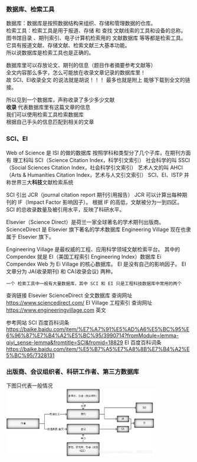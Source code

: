 ### 数据库、检索工具
数据库：数据库是按照数据结构来组织、存储和管理数据的仓库。   
检索工具：检索工具是用于报道、存储 和 查找 文献线索的工具和设备的总称。  
图书馆目录 、期刊索引、电子计算机检索用的 文献数据库 等等都是检索工具。
它具有报道文献、存储文献、检索文献三大基本功能。  
所以说数据库是检索工具也是正确的。

数据库里可以存放论文、期刊的信息（题目作者摘要参考文献等）  
全文内容那么多字，怎么可能放在收录文章记录的数据库里！  
故 SCI、EI收录全文 的说法就是胡说！！！
最多也就是附上 能够下载到全文的链接。    

所以见到一个数据库，声称收录了多少多少文献  
**收录** 代表数据库里有这篇文章的信息  
我们可以使用检索工具检索数据库  
根据自己手头的信息匹配到相关的文章

### SCI、EI
Web of Science 是 ISI 的做的数据库
按照学科和类型分了几个子库，在期刊方面有
理工科叫 SCI（Science Citation Index，科学引文索引）
社会科学的叫 SSCI（Social Sciences Citation Index，社会科学引文索引）
艺术人文的叫 AHCI（Arts & Humanities Citation Index，艺术与人文引文索引）
SCI、EI、ISTP 并称世界三大**科技**文献检索系统

SCI 引出 JCR（journal citation report 期刊引用报告）
JCR 可以计算出每种期刊的 IF（Impact Factor 影响因子）。
根据 IF 的高低，文献被分为一到四区。
SCI 的总收录数量及被引用水平，反映了科研水平。

Elsevier（Science Direct）是荷兰一家全球著名的学术期刊出版商。
ScienceDirect 是 Elsevier 旗下著名的学术数据库
Engineering Village 现在也隶属于 Elsevier 旗下。

Engineering Village 是最权威的工程、应用科学领域文献检索平台。
其中的 Compendex 就是 EI（美国工程索引 Engineering Index）数据库
Ei Compendex Web 为 Ei Village 的核心数据库。
EI 是没有自己的影响因子。
EI 文章分为 JA(收录期刊) 和 CA(收录会议) 两种。

`一个 检索工具中一般有大量数据库，其中 SCI 和 EI 只是工程科技数据库中常用的两个`

查询链接
Elsevier ScienceDirect 全文数据库 查询网址    
https://www.sciencedirect.com/ 
EI Village 工程索引 查询网址
https://www.engineeringvillage.com  英文  

参考网站
SCI 百度百科词条
https://baike.baidu.com/item/%E7%A7%91%E5%AD%A6%E5%BC%95%E6%96%87%E7%B4%A2%E5%BC%95/3990714?fromModule=lemma-qiyi_sense-lemma&fromtitle=SCI&fromid=18829
EI 百度百科词条
https://baike.baidu.com/item/%E5%B7%A5%E7%A8%8B%E7%B4%A2%E5%BC%95/7328131


### 出版商、会议组织者、科研工作者、第三方数据库
下图只代表一般情况
<img src="./images/paper.png" width="80%"> 

